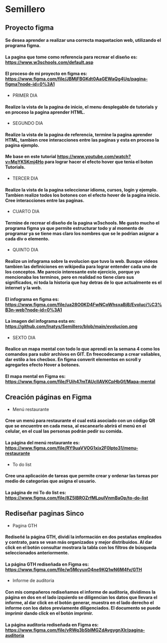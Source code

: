 # Semillero


## Proyecto figma

#### Se desea aprender a realizar una correcta maquetacion web, utilizando el programa figma. 
#### La pagina que tome como referencia para recrear el diseño es: https://www.w3schools.com/default.asp
#### El proceso de mi proyecto en figma es: https://www.figma.com/file/JBMjFBGKdt0AaGEWaQg4Uq/pagina-figma?node-id=0%3A1

- PRIMER DIA
#### Realize la vista de la pagina de inicio, el menu desplegable de tutorials y en proceso la pagina aprender HTML.

- SEGUNDO DIA
#### Realize la vista de la pagina de referencia, termine la pagina aprender HTML, tambien cree interacciones entre las paginas y esta en proceso la pagina ejemplo.
#### Me base en este tutorial https://www.youtube.com/watch?v=MqYK5Kmj4Ho para lograr hacer el efecto hover que tenia el boton Tutorials.

- TERCER DIA
#### Realize la vista de la pagina seleccionar idioma, cursos, login y ejemplo. Tambien realize todos los botones con el efecto hover de la pagina inicio. Cree interacciones entre las paginas.

- CUARTO DIA
#### Termine de recrear el diseño de la pagina w3schools. Me gusto mucho el programa figma ya que permite estructurar todo y al momento de programar ya se tiene mas claro los nombres que se le podrian asignar a cada div o elemento.

- QUINTO DIA
#### Realize un infograma sobre la evolucion que tuvo la web. Busque videos tambien las definiciones en wikipedia para lograr entender cada uno de los conceptos. Me parecio interesante este ejercicio, porque yo mencionaba los terminos, pero en realidad no tiene claro sus significados, ni toda la historia que hay detras de lo que actualmente es el internet y la web.
#### El infograma en figma es: https://www.figma.com/file/ua28O0KD4FwNCoWhsxaBjB/Evoluci%C3%B3n-web?node-id=0%3A1 
#### La imagen del infograma esta en: https://github.com/Inatys/Semillero/blob/main/evolucion.png

- SEXTO DIA 
#### Realice un mapa mental con todo lo que aprendí en la semana 4 como los comandos para subir archivos en GIT. En freecodecamp a crear valiables, dar estilo a los checbox. En figma converit elementos en scroll y agregarles efecto Hover a botones.   
#### El mapa mental en Figma es:  https://www.figma.com/file/FUih47mTAUcIIAVKCpHbGf/Mapa-mental  
 

## Creación páginas en Figma 

- Menú restaurante 
#### Cree un menú para restaurante el cual está asociado con un código QR que se encuentre en cada mesa, al escanearlo abrirá el menú en el celular, en el cual las personas podrán pedir su comida.  
#### La página del menú restaurante es: https://www.figma.com/file/RY9uaVVOG1xix2F0lpto31/menu-restaurante 

- To do list 
#### Cree una aplicación de tareas que permite crear y ordenar las tareas por medio de categorías que asigna el usuario. 
#### La página de mi To do list es: https://www.figma.com/file/8Z5IBROZrfMLpulVnmBaOp/to-do-list 
  

## Rediseñar paginas Sinco 

- Pagina GTH 

#### Rediseñé la página GTH, dividí la información en dos pestañas empleados y contrato, para se vean más organizados y mejor distribuidos. Al dar click en el botón consultar mostrara la tabla con los filtros de búsqueda seleccionados anteriormente.  
#### La página GTH rediseñada en Figma es: https://www.figma.com/file/w5McyuxO4ne9KQ1wN6M4fv/GTH 

- Informe de auditoria 

#### Con mis compañeros rediseñamos el informe de auditoría, dividimos la página en dos en el lado izquierdo se diligencian los datos que llevara el informe, al dar click en el botón generar, muestra en el lado derecho el informe con los datos previamente diligenciados. El documento se puede imprimir dando click en el botón imprimir.  
#### La página auditoria rediseñada en Figma es: https://www.figma.com/file/vRWq3bSblMGZdAvgygnXlr/pagina-auditoria 
